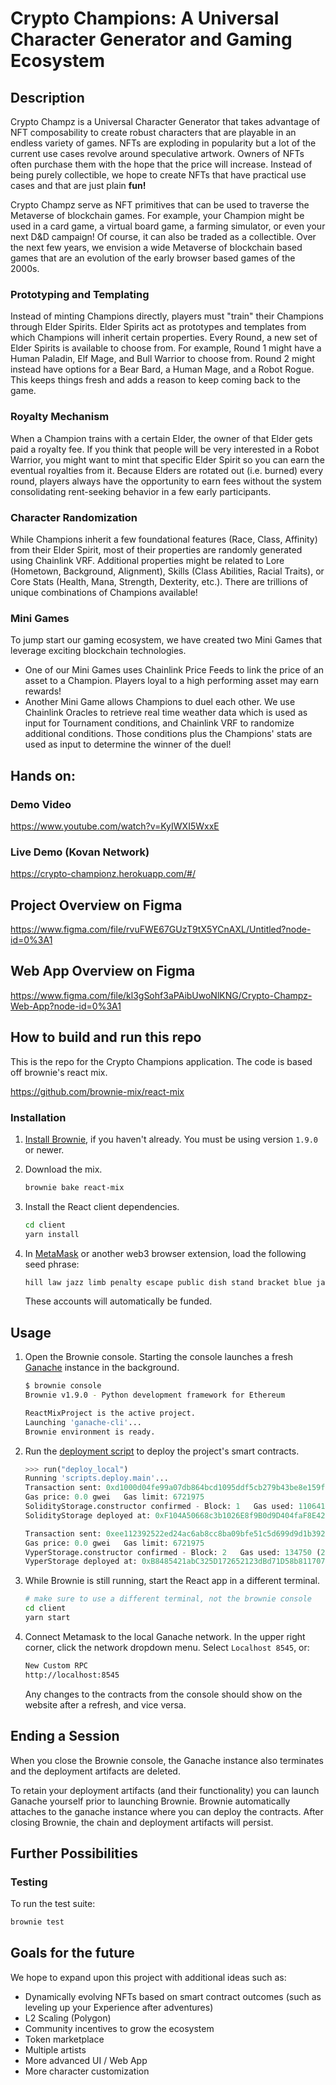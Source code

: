 # Crypto Champions: A Universal Character Generator and Gaming Ecosystem

## Description
Crypto Champz is a Universal Character Generator that takes advantage of NFT composability to create robust characters that are playable in an endless variety of games.  NFTs are exploding in popularity but a lot of the current use cases revolve around speculative artwork.  Owners of NFTs often purchase them with the hope that the price will increase.  Instead of being purely collectible, we hope to create NFTs that have practical use cases and that are just plain **fun!**  

Crypto Champz serve as NFT primitives that can be used to traverse the Metaverse of blockchain games.  For example, your Champion might be used in a card game, a virtual board game, a farming simulator, or even your next D&D campaign!  Of course, it can also be traded as a collectible.  Over the next few years, we envision a wide Metaverse of blockchain based games that are an evolution of the early browser based games of the 2000s.

### Prototyping and Templating
Instead of minting Champions directly, players must "train" their Champions through Elder Spirits.  Elder Spirits act as prototypes and templates from which Champions will inherit certain properties.  Every Round, a new set of Elder Spirits is available to choose from.  For example, Round 1 might have a Human Paladin, Elf Mage, and Bull Warrior to choose from.  Round 2 might instead have options for a Bear Bard, a Human Mage, and a Robot Rogue.  This keeps things fresh and adds a reason to keep coming back to the game.

### Royalty Mechanism
When a Champion trains with a certain Elder, the owner of that Elder gets paid a royalty fee.  If you think that people will be very interested in a Robot Warrior, you might want to mint that specific Elder Spirit so you can earn the eventual royalties from it.  Because Elders are rotated out (i.e. burned) every round, players always have the opportunity to earn fees without the system consolidating rent-seeking behavior in a few early participants.

### Character Randomization
While Champions inherit a few foundational features (Race, Class, Affinity) from their Elder Spirit, most of their properties are randomly generated using Chainlink VRF.  Additional properties might be related to Lore (Hometown, Background, Alignment), Skills (Class Abilities, Racial Traits), or Core Stats (Health, Mana, Strength, Dexterity, etc.).  There are trillions of unique combinations of Champions available!

### Mini Games
To jump start our gaming ecosystem, we have created two Mini Games that leverage exciting blockchain technologies.  
* One of our Mini Games uses Chainlink Price Feeds to link the price of an asset to a Champion.  Players loyal to a high performing asset may earn rewards!
* Another Mini Game allows Champions to duel each other.  We use Chainlink Oracles to retrieve real time weather data which is used as input for Tournament conditions, and Chainlink VRF to randomize additional conditions.  Those conditions plus the Champions' stats are used as input to determine the winner of the duel!  

## Hands on:

### Demo Video
https://www.youtube.com/watch?v=KyIWXI5WxxE

### Live Demo (Kovan Network)
https://crypto-championz.herokuapp.com/#/

## Project Overview on Figma
https://www.figma.com/file/rvuFWE67GUzT9tX5YCnAXL/Untitled?node-id=0%3A1

## Web App Overview on Figma
https://www.figma.com/file/kl3gSohf3aPAibUwoNlKNG/Crypto-Champz-Web-App?node-id=0%3A1

## How to build and run this repo

This is the repo for the Crypto Champions application. The code is based off brownie's react mix.

https://github.com/brownie-mix/react-mix

### Installation

1. [Install Brownie](https://eth-brownie.readthedocs.io/en/stable/install.html), if you haven't already. You must be using version `1.9.0` or newer.

2. Download the mix.

   ```bash
   brownie bake react-mix
   ```

3. Install the React client dependencies.

   ```bash
   cd client
   yarn install
   ```

4. In [MetaMask](https://metamask.io/) or another web3 browser extension, load the following seed phrase:

   ```bash
   hill law jazz limb penalty escape public dish stand bracket blue jar
   ```

   These accounts will automatically be funded.

## Usage

1. Open the Brownie console. Starting the console launches a fresh [Ganache](https://www.trufflesuite.com/ganache) instance in the background.

   ```bash
   $ brownie console
   Brownie v1.9.0 - Python development framework for Ethereum

   ReactMixProject is the active project.
   Launching 'ganache-cli'...
   Brownie environment is ready.
   ```

2. Run the [deployment script](scripts/deploy.py) to deploy the project's smart contracts.

   ```python
   >>> run("deploy_local")
   Running 'scripts.deploy.main'...
   Transaction sent: 0xd1000d04fe99a07db864bcd1095ddf5cb279b43be8e159f94dbff9d4e4809c70
   Gas price: 0.0 gwei   Gas limit: 6721975
   SolidityStorage.constructor confirmed - Block: 1   Gas used: 110641 (1.65%)
   SolidityStorage deployed at: 0xF104A50668c3b1026E8f9B0d9D404faF8E42e642

   Transaction sent: 0xee112392522ed24ac6ab8cc8ba09bfe51c5d699d9d1b39294ba87e5d2a56212c
   Gas price: 0.0 gwei   Gas limit: 6721975
   VyperStorage.constructor confirmed - Block: 2   Gas used: 134750 (2.00%)
   VyperStorage deployed at: 0xB8485421abC325D172652123dBd71D58b8117070
   ```

3. While Brownie is still running, start the React app in a different terminal.

   ```bash
   # make sure to use a different terminal, not the brownie console
   cd client
   yarn start
   ```

4. Connect Metamask to the local Ganache network. In the upper right corner, click the network dropdown menu. Select `Localhost 8545`, or:

   ```bash
   New Custom RPC
   http://localhost:8545
   ```

   Any changes to the contracts from the console should show on the website after a refresh, and vice versa.

## Ending a Session

When you close the Brownie console, the Ganache instance also terminates and the deployment artifacts are deleted.

To retain your deployment artifacts (and their functionality) you can launch Ganache yourself prior to launching Brownie. Brownie automatically attaches to the ganache instance where you can deploy the contracts. After closing Brownie, the chain and deployment artifacts will persist.

## Further Possibilities

### Testing

To run the test suite:

```bash
brownie test
```

## Goals for the future

We hope to expand upon this project with additional ideas such as:
* Dynamically evolving NFTs based on smart contract outcomes (such as leveling up your Experience after adventures)
* L2 Scaling (Polygon)
* Community incentives to grow the ecosystem
* Token marketplace
* Multiple artists
* More advanced UI / Web App
* More character customization
